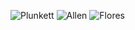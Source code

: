 ![Plunkett](http://a.espncdn.com/photo/2011/1020/espnlosangeles_a_plunkett_mb_576.jpg)
![Allen](http://fullscalesports.com/wp-content/uploads/2014/07/Marcus-Allen.jpg)
![Flores](http://www.athletepromotions.com/blog/wp-content/uploads/2012/09/Tom-Flores-Appearance-300x203.jpg)
